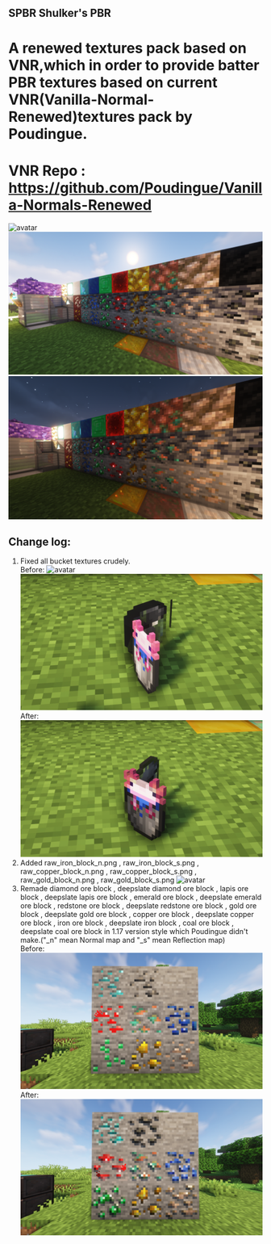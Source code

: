 ## SPBR Shulker's PBR
# A renewed textures pack based on VNR,which in order to provide batter PBR textures based on current VNR(Vanilla-Normal-Renewed)textures pack by Poudingue.  
# VNR Repo : https://github.com/Poudingue/Vanilla-Normals-Renewed
![avatar](images/1.jpg)
![avatar](images/2.jpg)
![avatar](images/3.jpg)
## Change log:
1. Fixed all bucket textures crudely.  
Before:
![avatar](images/0.jpg)
![avatar](images/00.jpg)
After:
![avatar](images/01.jpg)
2. Added raw_iron_block_n.png , raw_iron_block_s.png , raw_copper_block_n.png , raw_copper_block_s.png , raw_gold_block_n.png , raw_gold_block_s.png
![avatar](images/4.jpg)
3. Remade diamond ore block , deepslate diamond ore block , lapis ore block , deepslate lapis ore block , emerald ore block , deepslate emerald ore block , redstone ore block , deepslate redstone ore block , gold ore block , deepslate gold ore block , copper ore block , deepslate copper ore block , iron ore block , deepslate iron block , coal ore block , deepslate coal ore block in 1.17 version style which Poudingue didn't make.("_n" mean Normal map and "_s" mean Reflection map)   
Before:
![avatar](images/5.jpg)
After:
![avatar](images/6.jpg)
